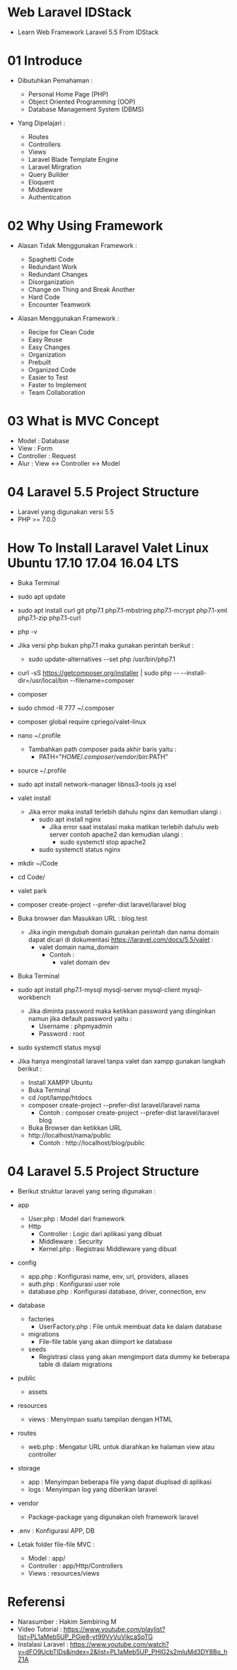 # Web Laravel IDStack

- Learn Web Framework Laravel 5.5 From IDStack

# 01 Introduce

- Dibutuhkan Pemahaman :
    - Personal Home Page (PHP)
    - Object Oriented Programming (OOP)
    - Database Management System (DBMS)

- Yang Dipelajari :
    - Routes
    - Controllers
    - Views
    - Laravel Blade Template Engine
    - Laravel Mirgration
    - Query Builder
    - Eloquent
    - Middleware
    - Authentication

# 02 Why Using Framework

- Alasan Tidak Menggunakan Framework :
    - Spaghetti Code
    - Redundant Work
    - Redundant Changes
    - Disorganization
    - Change on Thing and Break Another
    - Hard Code
    - Encounter Teamwork

- Alasan Menggunakan Framework :
    - Recipe for Clean Code
    - Easy Reuse
    - Easy Changes
    - Organization
    - Prebuilt
    - Organized Code
    - Easier to Test
    - Faster to Implement
    - Team Collaboration

# 03 What is MVC Concept

- Model : Database
- View : Form
- Controller : Request
- Alur : View <-> Controller <-> Model

# 04 Laravel 5.5 Project Structure

- Laravel yang digunakan versi 5.5
- PHP >= 7.0.0

# How To Install Laravel Valet Linux Ubuntu 17.10 17.04 16.04 LTS

- Buka Terminal
- sudo apt update
- sudo apt install curl git php7.1 php7.1-mbstring php7.1-mcrypt php7.1-xml php7.1-zip php7.1-curl
- php -v
- Jika versi php bukan php7.1 maka gunakan perintah berikut : 
    - sudo update-alternatives --set php /usr/bin/php7.1
- curl -sS https://getcomposer.org/installer | sudo php -- --install-dir=/usr/local/bin --filename=composer
- composer
- sudo chmod -R 777 ~/.composer
- composer global require cpriego/valet-linux
- nano ~/.profile
    - Tambahkan path composer pada akhir baris yaitu :
        - PATH="$HOME/.composer/vendor/bin:$PATH"
- source ~/.profile
- sudo apt install network-manager libnss3-tools jq xsel
- valet install
    - Jika error maka install terlebih dahulu nginx dan kemudian ulangi :
        - sudo apt install nginx
            - Jika error saat instalasi maka matikan terlebih dahulu web server contoh apache2 dan kemudian ulangi :
                - sudo systemctl stop apache2
        - sudo systemctl status nginx
- mkdir ~/Code
- cd Code/
- valet park
- composer create-project --prefer-dist laravel/laravel blog
- Buka browser dan Masukkan URL : blog.test
    - Jika ingin mengubah domain gunakan perintah dan nama domain dapat dicari di dokumentasi https://laravel.com/docs/5.5/valet :
        - valet domain nama_domain
            - Contoh :
                - valet domain dev
- Buka Terminal
- sudo apt install php7.1-mysql mysql-server mysql-client mysql-workbench
    - Jika diminta password maka ketikkan password yang diinginkan namun jika default password yaitu :
        - Username : phpmyadmin
        - Password : root
- sudo systemctl status mysql

- Jika hanya menginstall laravel tanpa valet dan xampp gunakan langkah berikut :
    - Install XAMPP Ubuntu
    - Buka Terminal
    - cd /opt/lampp/htdocs
    - composer create-project --prefer-dist laravel/laravel nama
        - Contoh : composer create-project --prefer-dist laravel/laravel blog
    - Buka Browser dan ketikkan URL
    - http://localhost/nama/public
        - Contoh : http://localhost/blog/public

# 04 Laravel 5.5 Project Structure

- Berikut struktur laravel yang sering digunakan :
- app
    - User.php : Model dari framework
    - Http
        - Controller : Logic dari aplikasi yang dibuat
        - Middleware : Security
        - Kernel.php : Registrasi Middleware yang dibuat
- config
    - app.php : Konfigurasi name, env, url, providers, aliases
    - auth.php : Konfigurasi user role
    - database.php : Konfigurasi database, driver, connection, env
- database
    - factories
        - UserFactory.php : File untuk membuat data ke dalam database
    - migrations
        - File-file table yang akan diimport ke database
    - seeds
        - Registrasi class yang akan mengimport data dummy ke beberapa table di dalam migrations
- public
    - assets
- resources
    - views : Menyimpan suatu tampilan dengan HTML
- routes
    - web.php : Mengatur URL untuk diarahkan ke halaman view atau controller
- storage
    - app : Menyimpan beberapa file yang dapat diupload di aplikasi
    - logs : Menyimpan log yang diberikan laravel
- vendor
    - Package-package yang digunakan oleh framework laravel
- .env : Konfigurasi APP, DB

- Letak folder file-file MVC :
    - Model : app/
    - Controller : app/Http/Controllers
    - Views : resources/views

# Referensi

- Narasumber : Hakim Sembiring M
- Video Tutorial : https://www.youtube.com/playlist?list=PL1aMeb5UP_PGje8-vt99VyVuVikcaSpTG
- Instalasi Laravel : https://www.youtube.com/watch?v=dFO9UcbTIDs&index=2&list=PL1aMeb5UP_PHlG2s2mluMd3DY8Bo_hZ1A
